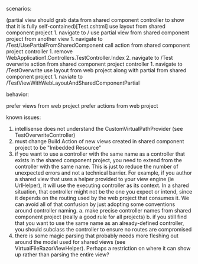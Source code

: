 scenarios:

(partial view should grab data from shared component controller to show that it is fully self-contained)[Test.cshtml]
use layout from shared component project
	1. navigate to /
use partial view from shared component project from another view
	1. navigate to /Test/UsePartialFromSharedComponent
call action from shared component project controller
	1. remove WebApplication1.Controllers.TestController.Index
	2. navigate to /Test
overwrite action from shared component project controller
	1. navigate to /TestOverwrite
use layout from web project along with partial from shared component project
	1. naviate to /TestViewWithWebLayoutAndSharedComponentPartial

behavior:

prefer views from web project
prefer actions from web project

known issues:

1. intellisense does not understand the CustomVirtualPathProvider (see TestOverwriteController)
2. must change Build Action of new views created in shared component project to be "Imbedded Resource"
3. if you want to use a controller with the same name as a controller that exists in the shared component project, you need to extend from the controller with the same name.  This is just to reduce the number of unexpected errors and not a technical barrier.  For example, if you author a shared view that uses a helper provided to your view engine (ie UrlHelper), it will use the executing controller as its context.  In a shared situation, that controller might not be the one you expect or intend, since it depends on the routing used by the web project that consumes it.  We can avoid all of that confusion by just adopting some conventions around controller naming.
	a. make precise controller names from shared component project (really a good rule for all projects)
	b. if you still find that you want to use the same name as an already-defined controller, you should subclass the controller to ensure no routes are compromised
4. there is some magic parsing that probably needs more fleshing out around the model used for shared views (see VirtualFileRazorViewHelper).  Perhaps a restriction on where it can show up rather than parsing the entire view?